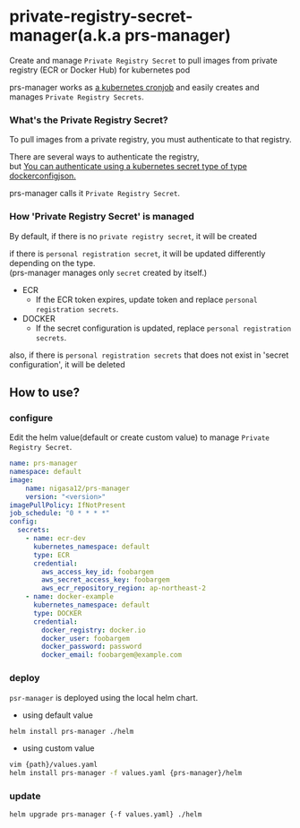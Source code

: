 # private-registry-secret-manager(a.k.a prs-manager)
Create and manage `Private Registry Secret` to pull images from private registry (ECR or Docker Hub) for kubernetes pod

prs-manager works as [a kubernetes cronjob](https://kubernetes.io/docs/concepts/workloads/controllers/cron-jobs/) and easily creates and manages `Private Registry Secrets`.

### What's the Private Registry Secret?
To pull images from a private registry, you must authenticate to that registry.

There are several ways to authenticate the registry,<br>
but [You can authenticate using a kubernetes secret type of type dockerconfigjson.](https://kubernetes.io/docs/tasks/configure-pod-container/pull-image-private-registry/#registry-secret-existing-credentials)

prs-manager calls it `Private Registry Secret`.

### How 'Private Registry Secret' is managed

By default, if there is no `private registry secret`, it will be created

if there is `personal registration secret`, it will be updated differently depending on the type.<br>
(prs-manager manages only `secret` created by itself.)
- ECR
  - If the ECR token expires, update token and replace `personal registration secrets`.
- DOCKER
  - If the secret configuration is updated, replace `personal registration secrets`.

also, if there is `personal registration secrets` that does not exist in 'secret configuration', it will be deleted

## How to use?

### configure

Edit the helm value(default or create custom value) to manage `Private Registry Secret`.

```yaml
name: prs-manager
namespace: default
image:
    name: nigasa12/prs-manager
    version: "<version>"
imagePullPolicy: IfNotPresent
job_schedule: "0 * * * *"
config:
  secrets:
    - name: ecr-dev
      kubernetes_namespace: default
      type: ECR
      credential:
        aws_access_key_id: foobargem
        aws_secret_access_key: foobargem
        aws_ecr_repository_region: ap-northeast-2
    - name: docker-example
      kubernetes_namespace: default
      type: DOCKER
      credential:
        docker_registry: docker.io
        docker_user: foobargem
        docker_password: password
        docker_email: foobargem@example.com
```

### deploy

`psr-manager` is deployed using the local helm chart.

- using default value
```bash
helm install prs-manager ./helm
```
- using custom value
```bash
vim {path}/values.yaml
helm install prs-manager -f values.yaml {prs-manager}/helm
```

### update

```
helm upgrade prs-manager {-f values.yaml} ./helm
```
